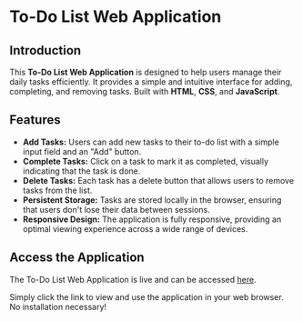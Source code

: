 # To-Do List Web Application

## Introduction
This **To-Do List Web Application** is designed to help users manage their daily tasks efficiently. It provides a simple and intuitive interface for adding, completing, and removing tasks. Built with **HTML**, **CSS**, and **JavaScript**.

## Features
- **Add Tasks:** Users can add new tasks to their to-do list with a simple input field and an "Add" button.
- **Complete Tasks:** Click on a task to mark it as completed, visually indicating that the task is done.
- **Delete Tasks:** Each task has a delete button that allows users to remove tasks from the list.
- **Persistent Storage:** Tasks are stored locally in the browser, ensuring that users don't lose their data between sessions.
- **Responsive Design:** The application is fully responsive, providing an optimal viewing experience across a wide range of devices.

## Access the Application

The To-Do List Web Application is live and can be accessed [here](https://klsuu.github.io/todo-list/).

Simply click the link to view and use the application in your web browser. No installation necessary!

